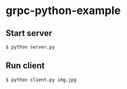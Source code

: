 # grpc-python-example

## Start server

```shell
$ python server.py
```

## Run client

```shell
$ python client.py img.jpg
```
